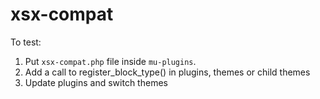 # xsx-compat

To test:
1. Put `xsx-compat.php` file inside `mu-plugins`.
2. Add a call to register_block_type() in plugins, themes or child themes
3. Update plugins and switch themes
